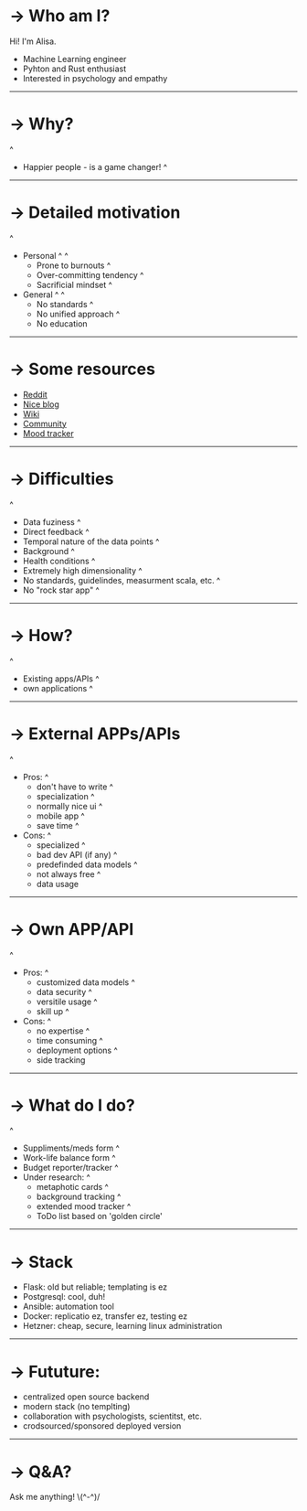-> Who am I?
=============

Hi! I'm Alisa.

* Machine Learning engineer
* Pyhton and Rust enthusiast
* Interested in psychology and empathy

--------------------------------------

-> Why?
======

^
* Happier people - is a game changer!
^

-------------------------------------

-> Detailed motivation
======================

^
* Personal
^
	^
	* Prone to burnouts
	^
	* Over-committing tendency
	^
	* Sacrificial mindset
^
* General
^
	^
	* No standards
	^
	* No unified approach
	^
	* No education

------------------------------------

-> Some resources
================

* [Reddit](!https://www.reddit.com/r/QuantifiedSelf/)
* [Nice blog](!http://www.markwk.com/mood-tracking-experiment.html->:~:text=If%20you%20really%20are%20feeling,to%20think%20about%20past%20moods)
* [Wiki](!https://en.wikipedia.org/wiki/Quantified_self)
* [Community](!https://quantifiedself.com/)
* [Mood tracker](!https://positivepsychology.com/mood-charts-track-your-mood/)

---

-> Difficulties
===============

^
* Data fuziness
^
* Direct feedback
^
* Temporal nature of the data points
^
* Background
^
* Health conditions
^
* Extremely high dimensionality
^
* No standards, guidelindes, measurment scala, etc.
^
* No "rock star app"
^

---

-> How?
======

^
* Existing apps/APIs
^
* own applications
^

---

-> External APPs/APIs
====================

^
* Pros:
	^
	* don't have to write
	^
	* specialization
	^
	* normally  nice ui
	^
	* mobile app
	^
	* save time
^
* Cons:
	^
	* specialized
	^
	* bad dev API (if any)
	^
	* predefinded data models
	^
	* not always free
	^
	* data usage

---

-> Own APP/API
=============

^
* Pros:
	^
	* customized data models
	^
	* data security
	^
	* versitile usage
	^	
	* skill up
^
* Cons:
	^
	* no expertise
	^
	* time consuming
	^
	* deployment options
	^
	* side tracking

---

-> What do I do?
===============

^
* Suppliments/meds form
^
* Work-life balance form
^
* Budget reporter/tracker
^
* Under research:
	^
	* metaphotic cards
	^
	* background tracking
	^
	* extended mood tracker
	^
	* ToDo list based on 'golden circle'

---

-> Stack
=========

* Flask: old but reliable; templating is ez
* Postgresql: cool, duh!
* Ansible: automation tool
* Docker: replicatio ez, transfer ez, testing ez
* Hetzner: cheap, secure, learning linux administration

---

-> Fututure:
===========

* centralized open source backend 
* modern stack (no templting)
* collaboration with psychologists, scientitst, etc.
* crodsourced/sponsored deployed version

---

-> Q&A?
======

Ask me anything!  \\(^-^)/
